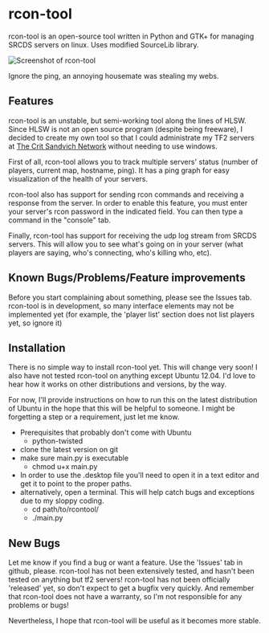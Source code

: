 rcon-tool
=========

rcon-tool is an open-source tool written in Python and GTK+ for managing SRCDS servers on linux. Uses modified SourceLib library.

![Screenshot of rcon-tool](/gavintlgold/rcon-tool/raw/master/interface.png)

Ignore the ping, an annoying housemate was stealing my webs.

Features
--------

rcon-tool is an unstable, but semi-working tool along the lines of HLSW. Since HLSW is not an open source program (despite being freeware), I decided to create my own tool so that I could administrate my TF2 servers at [The Crit Sandvich Network](http://critsandvich.com) without needing to use windows.

First of all, rcon-tool allows you to track multiple servers' status (number of players, current map, hostname, ping). It has a ping graph for easy visualization of the health of your servers.

rcon-tool also has support for sending rcon commands and receiving a response from the server. In order to enable this feature, you must enter your server's rcon password in the indicated field. You can then type a command in the "console" tab.

Finally, rcon-tool has support for receiving the udp log stream from SRCDS servers. This will allow you to see what's going on in your server (what players are saying, who's connecting, who's killing who, etc).

Known Bugs/Problems/Feature improvements
-------------------

Before you start complaining about something, please see the Issues tab. rcon-tool is in development, so many interface elements may not be implemented yet (for example, the 'player list' section does not list players yet, so ignore it)


Installation
------------

There is no simple way to install rcon-tool yet. This will change very soon! I also have not tested rcon-tool on anything except Ubuntu 12.04. I'd love to hear how it works on other distributions and versions, by the way.

For now, I'll provide instructions on how to run this on the latest distribution of Ubuntu in the hope that this will be helpful to someone. I might be forgetting a step or a requirement, just let me know.

- Prerequisites that probably don't come with Ubuntu
    - python-twisted
- clone the latest version on git
- make sure main.py is executable
    -    chmod u+x main.py
- In order to use the .desktop file you'll need to open it in a text editor and get it to point to the proper paths.
- alternatively, open a terminal. This will help catch bugs and exceptions due to my sloppy coding.
    -    cd path/to/rcontool/
    -    ./main.py

New Bugs
----

Let me know if you find a bug or want a feature. Use the 'Issues' tab in github, please. rcon-tool has not been extensively tested, and hasn't been tested on anything but tf2 servers! rcon-tool has not been officially 'released' yet, so don't expect to get a bugfix very quickly. And remember that rcon-tool does not have a warranty, so I'm not responsible for any problems or bugs!

Nevertheless, I hope that rcon-tool will be useful as it becomes more stable.
